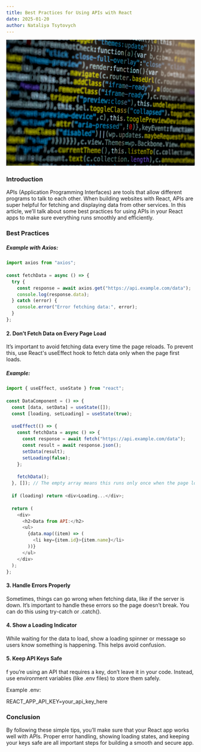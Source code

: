 ```yaml
---
title: Best Practices for Using APIs with React
date: 2025-01-20
author: Nataliya Tsytovych
---
```


![Header Image](/images/code.jpg)

### Introduction

APIs (Application Programming Interfaces) are tools that allow different programs to talk to each other. When building websites with React, APIs are super helpful for fetching and displaying data from other services. In this article, we’ll talk about some best practices for using APIs in your React apps to make sure everything runs smoothly and efficiently.

### Best Practices

##### Example with Axios:

```javascript
import axios from "axios";

const fetchData = async () => {
  try {
    const response = await axios.get("https://api.example.com/data");
    console.log(response.data);
  } catch (error) {
    console.error("Error fetching data:", error);
  }
};
```

#### 2. Don’t Fetch Data on Every Page Load

It’s important to avoid fetching data every time the page reloads. To prevent this, use React's useEffect hook to fetch data only when the page first loads.

##### Example:

```javascript
import { useEffect, useState } from "react";

const DataComponent = () => {
  const [data, setData] = useState([]);
  const [loading, setLoading] = useState(true);

  useEffect(() => {
    const fetchData = async () => {
      const response = await fetch("https://api.example.com/data");
      const result = await response.json();
      setData(result);
      setLoading(false);
    };

    fetchData();
  }, []); // The empty array means this runs only once when the page loads

  if (loading) return <div>Loading...</div>;

  return (
    <div>
      <h2>Data from API:</h2>
      <ul>
        {data.map((item) => (
          <li key={item.id}>{item.name}</li>
        ))}
      </ul>
    </div>
  );
};
```

#### 3. Handle Errors Properly

Sometimes, things can go wrong when fetching data, like if the server is down. It’s important to handle these errors so the page doesn’t break. You can do this using try-catch or .catch().

#### 4. Show a Loading Indicator

While waiting for the data to load, show a loading spinner or message so users know something is happening. This helps avoid confusion.

#### 5. Keep API Keys Safe

f you’re using an API that requires a key, don’t leave it in your code. Instead, use environment variables (like .env files) to store them safely.

Example .env:

REACT_APP_API_KEY=your_api_key_here

### Conclusion

By following these simple tips, you’ll make sure that your React app works well with APIs. Proper error handling, showing loading states, and keeping your keys safe are all important steps for building a smooth and secure app.
